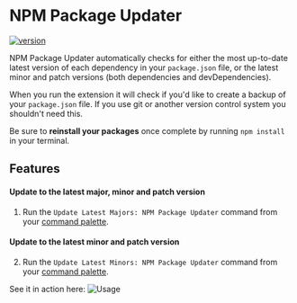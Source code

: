 # NPM Package Updater

[![version](https://img.shields.io/vscode-marketplace/v/GarthToland.npm-package-updater.svg?style=flat-square&label=Visual%20Studio%20Code%20Marketplace)](https://marketplace.visualstudio.com/items?itemName=GarthToland.npm-package-updater)

NPM Package Updater automatically checks for either the most up-to-date latest version of each dependency in your `package.json` file, or the latest minor and patch versions (both dependencies and devDependencies).

When you run the extension it will check if you'd like to create a backup of your `package.json` file. If you use git or another version control system you shouldn't need this.

Be sure to **reinstall your packages** once complete by running `npm install` in your terminal.

## Features

#### Update to the latest **major, minor and patch** version

1. Run the `Update Latest Majors: NPM Package Updater` command from your [command palette](https://code.visualstudio.com/docs/getstarted/userinterface#_command-palette).

#### Update to the latest **minor and patch** version

2. Run the `Update Latest Minors: NPM Package Updater` command from your [command palette](https://code.visualstudio.com/docs/getstarted/userinterface#_command-palette).

See it in action here:
![Usage](https://i.imgur.com/1AiMd5Z.gif)
